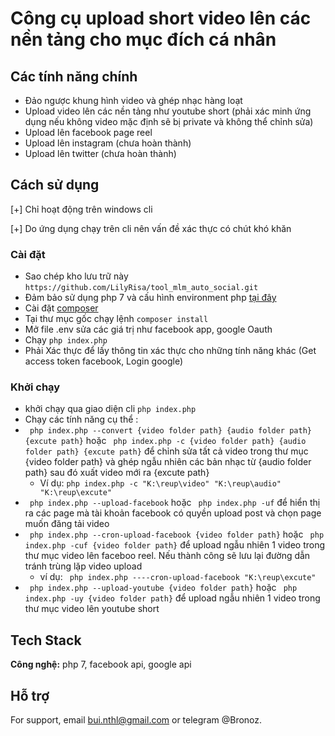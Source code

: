 
# Công cụ upload short video lên các nền tảng cho mục đích cá nhân

## Các tính năng chính

- Đảo ngược khung hình video và ghép nhạc hàng loạt
- Upload video lên các nền tảng như youtube short (phải xác minh ứng dụng nếu không video mặc định sẽ bị private và không thể chỉnh sửa)
- Upload lên facebook page reel
- Upload lên instagram (chưa hoàn thành)
- Upload lên twitter (chưa hoàn thành)

## Cách sử dụng
[+] Chỉ hoạt động trên windows cli

[+] Do ứng dụng chạy trên cli nên vấn đề xác thực có chút khó khăn

### Cài đặt
- Sao chép kho lưu trữ này ``` https://github.com/LilyRisa/tool_mlm_auto_social.git ``` 
- Đảm bảo sử dụng php 7 và cấu hình environment php [tại đây](https://dinocajic.medium.com/add-xampp-php-to-environment-variables-in-windows-10-af20a765b0ce)
- Cài đặt [composer](https://getcomposer.org/)
- Tại thư mục gốc chạy lệnh ``` composer install ```
- Mở file .env sửa các giá trị như facebook app, google Oauth
- Chạy ``` php index.php ```
- Phải Xác thực để lấy thông tin xác thực cho những tính năng khác (Get access token facebook, Login google)
 

### Khởi chạy

- khởi chạy qua giao diện cli ``` php index.php ```
- Chạy các tính năng cụ thể :
- ``` php index.php --convert {video folder path} {audio folder path} {excute path}``` hoặc ``` php index.php -c {video folder path} {audio folder path} {excute path}``` để chỉnh sửa tất cả video trong thư mục {video folder path} và ghép ngẫu nhiên các bản nhạc từ {audio folder path} sau đó xuất video mới ra {excute path}
    - Ví dụ: ``` php index.php -c "K:\reup\video" "K:\reup\audio" "K:\reup\excute" ```
- ``` php index.php --upload-facebook``` hoặc ``` php index.php -uf``` để hiển thị ra các page mà tài khoản facebook có quyền upload post và chọn page muốn đăng tải video
- ``` php index.php --cron-upload-facebook {video folder path}``` hoặc ``` php index.php -cuf {video folder path}``` để upload ngẫu nhiên 1 video trong thư mục video lên faceboo reel. Nếu thành công sẽ lưu lại đường dẫn tránh trùng lặp video upload 
    - ví dụ: ``` php index.php ----cron-upload-facebook "K:\reup\excute"```
- ``` php index.php --upload-youtube {video folder path}``` hoặc ``` php index.php -uy {video folder path}``` để upload ngẫu nhiên 1 video trong thư mục video lên youtube short


## Tech Stack

**Công nghệ:** php 7, facebook api, google api



## Hỗ trợ

For support, email bui.nthl@gmail.com or telegram @Bronoz.